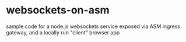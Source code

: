 # websockets-on-asm
sample code for a node.js websockets service exposed via ASM ingress gateway, and a locally run "client" browser app
